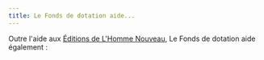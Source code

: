 ```yaml
---
title: Le Fonds de dotation aide...
---
```


Outre l'aide aux [Éditions de L'Homme Nouveau](/homme-nouveau), Le Fonds de dotation aide également :  
